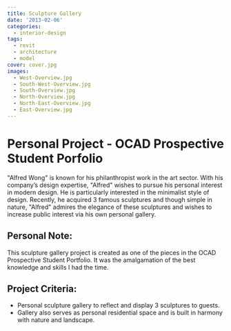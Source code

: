 ```yaml
---
title: Sculpture Gallery
date: '2013-02-06'
categories:
  - interior-design
tags:
  - revit
  - architecture
  - model
cover: cover.jpg
images:
  - West-Overview.jpg
  - South-West-Overview.jpg
  - South-Overview.jpg
  - North-Overview.jpg
  - North-East-Overview.jpg
  - East-Overview.jpg
---
```

# Personal Project - OCAD Prospective Student Porfolio
"Alfred Wong" is known for his philanthropist work in the art sector. With his company’s design expertise, "Alfred" wishes to pursue his personal interest in modern design. He is particularly interested in the minimalist style of design. Recently, he acquired 3 famous sculptures and though simple in nature, "Alfred" admires the elegance of these sculptures and wishes to increase public interest via his own personal gallery.

## Personal Note:
This sculpture gallery project is created as one of the pieces in the OCAD Prospective Student Portfolio. It was the amalgamation of the best knowledge and skills I had the time.

## Project Criteria:
* Personal sculpture gallery to reflect and display 3 sculptures to guests.
* Gallery also serves as personal residential space and is built in harmony with nature and landscape.
